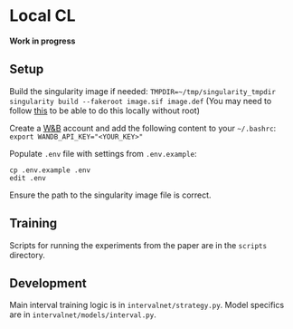 # Local CL

**Work in progress**

## Setup

Build the singularity image if needed:
`TMPDIR=~/tmp/singularity_tmpdir singularity build --fakeroot image.sif image.def`
(You may need to follow [this](https://sylabs.io/guides/3.5/admin-guide/user_namespace.html#fakeroot-feature) to be able to do this locally without root)

Create a [W&B](https://wandb.ai/) account and add the following content to your `~/.bashrc`:
`export WANDB_API_KEY="<YOUR_KEY>"`

Populate `.env` file with settings from `.env.example`:
```
cp .env.example .env
edit .env
```
Ensure the path to the singularity image file is correct.

## Training

Scripts for running the experiments from the paper are in the `scripts` directory. 


## Development

Main interval training logic is in `intervalnet/strategy.py`. Model specifics are in `intervalnet/models/interval.py`.
